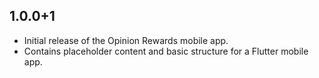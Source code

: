 ## 1.0.0+1

- Initial release of the Opinion Rewards mobile app.
- Contains placeholder content and basic structure for a Flutter mobile app.

